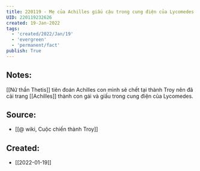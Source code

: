 ```yaml
---
title: 220119 - Mẹ của Achilles giấu cậu trong cung điện của Lycomedes
UID: 220119232626
created: 19-Jan-2022
tags:
  - 'created/2022/Jan/19'
  - 'evergreen'
  - 'permanent/fact'
publish: True
---
```

## Notes:
[[Nữ thần Thetis]] tiên đoán Achilles con mình sẽ chết tại thành Troy nên đã cải trang [[Achilles]] thành con gái và giấu trong cung điện của Lycomedes.

## Source:
- [[@ wiki, Cuộc chiến thành Troy]]

## Created:
- [[2022-01-19]]
